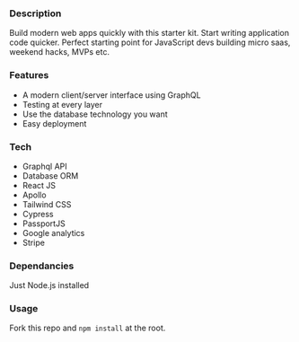 ### Description

Build modern web apps quickly with this starter kit. Start writing application code quicker.
Perfect starting point for JavaScript devs building micro saas, weekend hacks, MVPs etc.

### Features

- A modern client/server interface using GraphQL
- Testing at every layer
- Use the database technology you want
- Easy deployment

### Tech

- Graphql API
- Database ORM
- React JS
- Apollo
- Tailwind CSS
- Cypress
- PassportJS
- Google analytics
- Stripe

### Dependancies

Just Node.js installed

### Usage

Fork this repo and `npm install` at the root.

